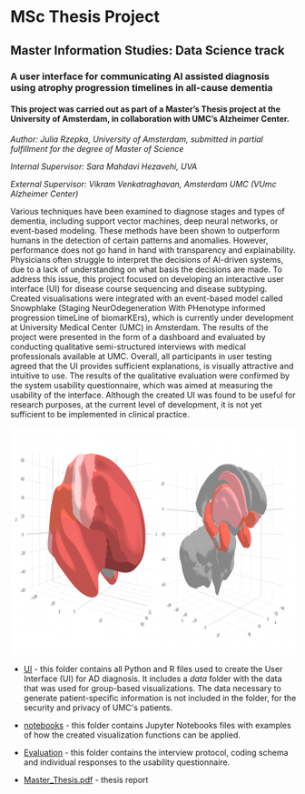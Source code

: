 # MSc Thesis Project

## Master Information Studies: Data Science track

### A user interface for communicating AI assisted diagnosis using atrophy progression timelines in all-cause dementia

#### This project was carried out as part of a Master’s Thesis project at the University of Amsterdam, in collaboration with UMC’s Alzheimer Center.

*Author: Julia Rzepka, University of Amsterdam, submitted in partial fulfillment for the degree of Master of Science*

*Internal Supervisor: Sara Mahdavi Hezavehi, UVA*

*External Supervisor: Vikram Venkatraghavan, Amsterdam UMC (VUmc Alzheimer Center)*

Various techniques have been examined to diagnose stages and types of dementia, including support vector machines, deep neural networks, or event-based modeling. These methods have been shown to outperform humans in the detection of certain patterns and anomalies. However, performance does not go hand in hand with transparency and explainability. Physicians often struggle to interpret the decisions of AI-driven systems, due to a lack of understanding on what basis the decisions are made. To address this issue, this project focused on developing an interactive user interface (UI) for disease course sequencing and disease subtyping. Created visualisations were integrated with an event-based model called Snowphlake (Staging NeurOdegeneration With PHenotype informed progression timeLine of biomarKErs), which is currently under development at University Medical Center (UMC) in Amsterdam. The results of the project were presented in the form of a dashboard and evaluated by conducting qualitative semi-structured interviews with medical professionals available at UMC. Overall, all participants in user testing agreed that the UI provides sufficient explanations, is visually attractive and intuitive to use. The results of the qualitative evaluation were confirmed by the system usability questionnaire, which was aimed at measuring the usability of the interface. Although the created UI was found to be useful for research purposes, at the current level of development, it is not yet sufficient to be implemented in clinical practice. 

<p align="center">
<img src="https://github.com/rzepkka/Master-Thesis-Project/blob/main/title_page.png" width="900" height="400">

- [UI](https://github.com/rzepkka/Master-Thesis-Project/tree/main/UI) - this folder contains all Python and R files used to create the User Interface (UI) for AD diagnosis. It  includes a *data* folder with the data that was used for group-based visualizations. The data necessary to generate patient-specific information is not included in the folder, for the security and privacy of UMC's patients.

- [notebooks](https://github.com/rzepkka/Master-Thesis-Project/tree/main/notebooks) - this folder contains Jupyter Notebooks files with examples of how the created visualization functions can be applied. 
  
- [Evaluation](https://github.com/rzepkka/Master-Thesis-Project/tree/main/Evaluation) - this folder contains the interview protocol, coding schema and individual responses to the usability questionnaire.

- [Master_Thesis.pdf]([https://github.com/rzepkka/Master-Thesis-Project/Master_Thesis.pdf](https://github.com/rzepkka/Master-Thesis-Project/blob/main/Master_Thesis.pdf)) - thesis report



